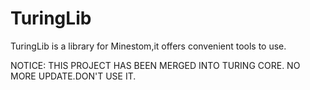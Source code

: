 # TuringLib
TuringLib is a library for Minestom,it offers convenient tools to use.

NOTICE:
THIS PROJECT HAS BEEN MERGED INTO TURING CORE.
NO MORE UPDATE.DON'T USE IT.